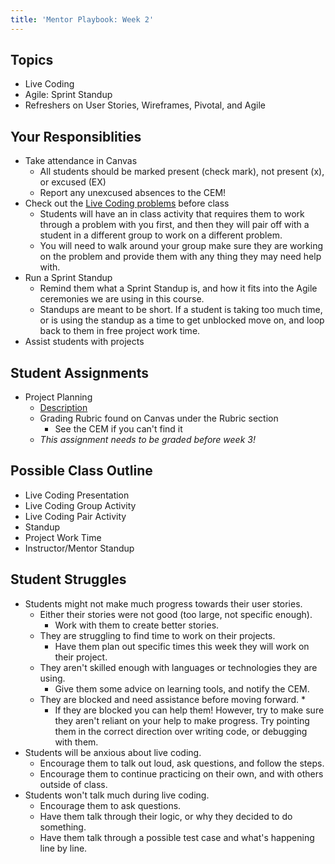 ```yaml
---
title: 'Mentor Playbook: Week 2'
---
```


## Topics
* Live Coding
* Agile: Sprint Standup
* Refreshers on User Stories, Wireframes, Pivotal, and Agile

## Your Responsiblities
* Take attendance in Canvas
    * All students should be marked present (check mark), not present (x), or excused (EX)
    * Report any unexcused absences to the CEM!
* Check out the [Live Coding problems](https://github.com/LaunchCodeEducation/liftoff-live-coding) before class
    * Students will have an in class activity that requires them to work through a problem with you first, and then they will pair off with a student in a different group to work on a different problem.
    * You will need to walk around your group make sure they are working on the problem and provide them with any thing they may need help with.
* Run a Sprint Standup
    * Remind them what a Sprint Standup is, and how it fits into the Agile ceremonies we are using in this course.
    * Standups are meant to be short. If a student is taking too much time, or is using the standup as a time to get unblocked move on, and loop back to them in free project work time.
* Assist students with projects

## Student Assignments
* Project Planning
    * [Description](../../assignments/project-planning/)
    * Grading Rubric found on Canvas under the Rubric section
        * See the CEM if you can't find it
    * *This assignment needs to be graded before week 3!*

## Possible Class Outline
* Live Coding Presentation
* Live Coding Group Activity
* Live Coding Pair Activity
* Standup
* Project Work Time
* Instructor/Mentor Standup

## Student Struggles
* Students might not make much progress towards their user stories.
    * Either their stories were not good (too large, not specific enough).
        * Work with them to create better stories.
    * They are struggling to find time to work on their projects.
        * Have them plan out specific times this week they will work on their project.
    * They aren't skilled enough with languages or technologies they are using.
        * Give them some advice on learning tools, and notify the CEM.
    * They are blocked and need assistance before moving forward.
        *
        * If they are blocked you can help them! However, try to make sure they aren't reliant on your help to make progress. Try pointing them in the correct direction over writing code, or debugging with them.
* Students will be anxious about live coding.
    * Encourage them to talk out loud, ask questions, and follow the steps.
    * Encourage them to continue practicing on their own, and with others outside of class.
* Students won't talk much during live coding.
    * Encourage them to ask questions.
    * Have them talk through their logic, or why they decided to do something.
    * Have them talk through a possible test case and what's happening line by line.